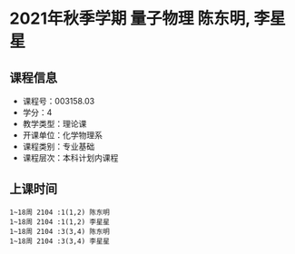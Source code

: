 # 2021年秋季学期 量子物理 陈东明, 李星星






## 课程信息

- 课程号：003158.03
- 学分：4
- 教学类型：理论课
- 开课单位：化学物理系
- 课程类别：专业基础
- 课程层次：本科计划内课程

## 上课时间

```
1~18周 2104 :1(1,2) 陈东明
1~18周 2104 :1(1,2) 李星星
1~18周 2104 :3(3,4) 陈东明
1~18周 2104 :3(3,4) 李星星
```

